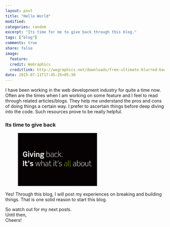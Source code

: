 ```yaml
---
layout: post
title: "Hello World"
modified:
categories: random
excerpt: "Its time for me to give back through this blog."
tags: ["blog"]
comments: true
share: false
image:
  feature:
  credit: WeGraphics
  creditlink: http://wegraphics.net/downloads/free-ultimate-blurred-background-pack/
date: 2015-07-11T17:45:25+05:30
---
```


I have been working in the web development industry for quite a time now. Often are the times when I am working on some feature and I feel to read through related articles/blogs. They help me understand the pros and cons of doing things a certain way. I prefer to ascertain things before deep diving into the code. Such resources prove to be really helpful.

### Its time to give back

<figure>
  <img width="250px;" src="/images/giveback.jpg">
</figure>

Yes! Through this blog, I will post my experiences on breaking and building things. That is one solid reason to start this blog.

So watch out for my next posts.<br>
Until then,<br>
Cheers!